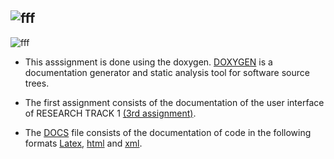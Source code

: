 ![fff](https://user-images.githubusercontent.com/93769409/204646268-21ae96ec-9a1d-40c9-8e29-38abcf68ea1f.jpg)
---


![fff](https://user-images.githubusercontent.com/93769409/204647150-f5e4f570-bcea-4860-8df8-6b6c79c47f73.jpg) 


- This asssignment is done using the doxygen. [DOXYGEN](https://doxygen.nl/) is a documentation generator and static analysis tool for software source trees.

-  The first assignment consists of the documentation of the user interface of  RESEARCH TRACK 1 [(3rd assignment)](https://github.com/Nirmalkumar-007/RESEARCH-TRACK-ASSIGNMENT-3).

- The [DOCS](https://github.com/Nirmalkumar-007/RT2-ASSIGNMENT1-DOCUMENTATION/tree/master/DOCS) file consists of the documentation of code in the following formats [Latex](https://github.com/Nirmalkumar-007/RT2-ASSIGNMENT1-DOCUMENTATION/tree/master/DOCS/latex), [html](https://github.com/Nirmalkumar-007/RT2-ASSIGNMENT1-DOCUMENTATION/tree/master/DOCS/html) and [xml](https://github.com/Nirmalkumar-007/RT2-ASSIGNMENT1-DOCUMENTATION/tree/master/DOCS/xml).
